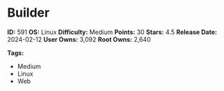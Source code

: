 # Builder

**ID:** 591
**OS:** Linux
**Difficulty:** Medium
**Points:** 30
**Stars:** 4.5
**Release Date:** 2024-02-12
**User Owns:** 3,092
**Root Owns:** 2,640

**Tags:**
- Medium
- Linux
- Web

